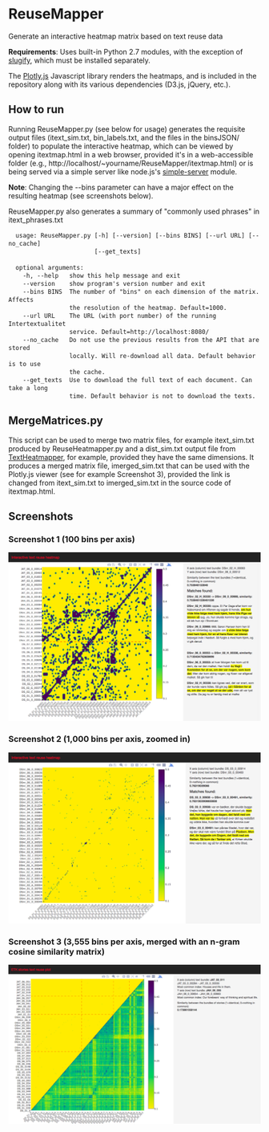 # ReuseMapper
Generate an interactive heatmap matrix based on text reuse data

**Requirements**: Uses built-in Python 2.7 modules, with the exception of [slugify](https://github.com/un33k/python-slugify), which must be installed separately.

The [Plotly.js](https://plot.ly/javascript/) Javascript library renders the heatmaps, and is included in the repository along with its various dependencies (D3.js, jQuery, etc.).

## How to run

Running ReuseMapper.py (see below for usage) generates the requisite output files (itext_sim.txt, bin_labels.txt, and the files in the binsJSON/ folder) to populate the interactive heatmap, which can be viewed by opening itextmap.html in a web browser, provided it's in a web-accessible folder (e.g., http://localhost/~yourname/ReuseMapper/itextmap.html) or is being served via a simple server like node.js's [simple-server](https://www.npmjs.com/package/simple-server) module.

**Note**: Changing the --bins parameter can have a major effect on the resulting heatmap (see screenshots below).

ReuseMapper.py also generates a summary of "commonly used phrases" in itext_phrases.txt

```
  usage: ReuseMapper.py [-h] [--version] [--bins BINS] [--url URL] [--no_cache]
                        [--get_texts]

  optional arguments:
    -h, --help   show this help message and exit
    --version    show program's version number and exit
    --bins BINS  The number of "bins" on each dimension of the matrix. Affects
                 the resolution of the heatmap. Default=1000.
    --url URL    The URL (with port number) of the running Intertextualitet
                 service. Default=http://localhost:8080/
    --no_cache   Do not use the previous results from the API that are stored
                 locally. Will re-download all data. Default behavior is to use
                 the cache.
    --get_texts  Use to download the full text of each document. Can take a long
                 time. Default behavior is not to download the texts.
```

## MergeMatrices.py

This script can be used to merge two matrix files, for example itext_sim.txt produced by ReuseHeatmapper.py and a dist_sim.txt output file from [TextHeatmapper](https://github.com/UCLALibLab/text-heatmapper), for example, provided they have the same dimensions. It produces a merged matrix file, imerged_sim.txt that can be used with the Plotly.js viewer (see for example Screenshot 3), provided the link is changed from itext_sim.txt to imerged_sim.txt in the source code of itextmap.html.

## Screenshots

### Screenshot 1 (100 bins per axis)
![Screenshot 1](https://github.com/broadwell/ReuseMapper/blob/master/screenshots/100bins.png)

### Screenshot 2 (1,000 bins per axis, zoomed in)
![Screenshot 2](https://github.com/broadwell/ReuseMapper/blob/master/screenshots/1000bins_zoomed.png)

### Screenshot 3 (3,555 bins per axis, merged with an n-gram cosine similarity matrix)
![Screenshot 3](https://github.com/broadwell/ReuseMapper/blob/master/screenshots/3555bins_merged.png)
